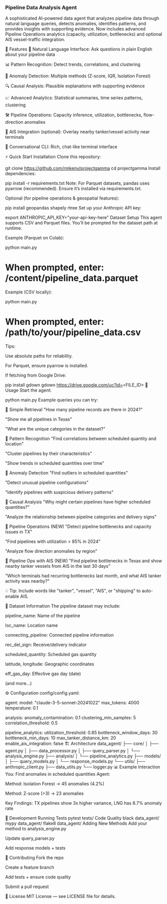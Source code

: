 ### Pipeline Data Analysis Agent
A sophisticated AI-powered data agent that analyzes pipeline data through natural language queries, detects anomalies, identifies patterns, and provides insights with supporting evidence. Now includes advanced Pipeline Operations analytics (capacity, utilization, bottlenecks) and optional AIS vessel-traffic integration.

🚀 Features
🤖 Natural Language Interface: Ask questions in plain English about your pipeline data

📊 Pattern Recognition: Detect trends, correlations, and clustering

🚨 Anomaly Detection: Multiple methods (Z-score, IQR, Isolation Forest)

🔍 Causal Analysis: Plausible explanations with supporting evidence

📈 Advanced Analytics: Statistical summaries, time series patterns, clustering

🛠️ Pipeline Operations: Capacity inference, utilization, bottlenecks, flow-direction anomalies

🚢 AIS Integration (optional): Overlay nearby tanker/vessel activity near terminals

💬 Conversational CLI: Rich, chat-like terminal interface

⚡ Quick Start
Installation
Clone this repository:

git clone https://github.com/rmkenv/projectgamma
cd projectgamma
Install dependencies:

pip install -r requirements.txt
Note: For Parquet datasets, pandas uses pyarrow (recommended). Ensure it’s installed via requirements.txt.

Optional (for pipeline operations & geospatial features):

pip install geopandas shapely rtree
Set up your Anthropic API key:

export ANTHROPIC_API_KEY="your-api-key-here"
Dataset Setup
This agent supports CSV and Parquet files. You’ll be prompted for the dataset path at runtime.

Example (Parquet on Colab):

python main.py
# When prompted, enter: /content/pipeline_data.parquet
Example (CSV locally):

python main.py
# When prompted, enter: /path/to/your/pipeline_data.csv
Tips:

Use absolute paths for reliability.

For Parquet, ensure pyarrow is installed.

If fetching from Google Drive:

pip install gdown
gdown https://drive.google.com/uc?id=<FILE_ID>
🎯 Usage
Start the agent:

python main.py
Example queries you can try:

🔹 Simple Retrieval
"How many pipeline records are there in 2024?"

"Show me all pipelines in Texas"

"What are the unique categories in the dataset?"

🔹 Pattern Recognition
"Find correlations between scheduled quantity and location"

"Cluster pipelines by their characteristics"

"Show trends in scheduled quantities over time"

🔹 Anomaly Detection
"Find outliers in scheduled quantities"

"Detect unusual pipeline configurations"

"Identify pipelines with suspicious delivery patterns"

🔹 Causal Analysis
"Why might certain pipelines have higher scheduled quantities?"

"Analyze the relationship between pipeline categories and delivery signs"

🔹 Pipeline Operations (NEW)
"Detect pipeline bottlenecks and capacity issues in TX"

"Find pipelines with utilization > 85% in 2024"

"Analyze flow direction anomalies by region"

🔹 Pipeline Ops with AIS (NEW)
"Find pipeline bottlenecks in Texas and show nearby tanker vessels from AIS in the last 30 days"

"Which terminals had recurring bottlenecks last month, and what AIS tanker activity was nearby?"

💡 Tip: Include words like "tanker", "vessel", "AIS", or "shipping" to auto-enable AIS.

📂 Dataset Information
The pipeline dataset may include:

pipeline_name: Name of the pipeline

loc_name: Location name

connecting_pipeline: Connected pipeline information

rec_del_sign: Receive/delivery indicator

scheduled_quantity: Scheduled gas quantity

latitude, longitude: Geographic coordinates

eff_gas_day: Effective gas day (date)

(and more...)

⚙️ Configuration
config/config.yaml:

agent:
  model: "claude-3-5-sonnet-20241022"
  max_tokens: 4000
  temperature: 0.1

analysis:
  anomaly_contamination: 0.1
  clustering_min_samples: 5
  correlation_threshold: 0.5

pipeline_analytics:
  utilization_threshold: 0.85
  bottleneck_window_days: 30
  bottleneck_min_days: 10
  max_tanker_distance_km: 20
  enable_ais_integration: false
🏗️ Architecture
data_agent/
├── core/
│   ├── agent.py
│   ├── data_processor.py
│   ├── query_parser.py
│   └── analysis_engine.py
├── analysis/
│   └── pipeline_analytics.py
├── models/
│   ├── query_models.py
│   └── response_models.py
└── utils/
    ├── anthropic_client.py
    ├── data_utils.py
    └── logger.py
📊 Example Interaction
You: Find anomalies in scheduled quantities
Agent:

Method: Isolation Forest → 45 anomalies (4.2%)

Method: Z-score (>3) → 23 anomalies

Key Findings: TX pipelines show 3x higher variance, LNG has 8.7% anomaly rate

🔧 Development
Running Tests
pytest tests/
Code Quality
black data_agent/
mypy data_agent/
flake8 data_agent/
Adding New Methods
Add your method to analysis_engine.py

Update query_parser.py

Add response models + tests

🤝 Contributing
Fork the repo

Create a feature branch

Add tests + ensure code quality

Submit a pull request

📜 License
MIT License — see LICENSE file for details.
